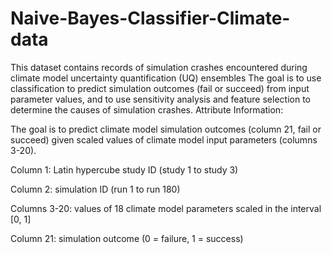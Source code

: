 # Naive-Bayes-Classifier-Climate-data
This dataset contains records of simulation crashes encountered during climate model uncertainty quantification (UQ) ensembles
The goal is to use classification to predict simulation outcomes (fail or succeed) from input parameter values, and to use sensitivity analysis and feature selection to determine the causes of simulation crashes. 
Attribute Information:

The goal is to predict climate model simulation outcomes (column 21, fail or succeed) given scaled values of climate model input parameters (columns 3-20). 

Column 1: Latin hypercube study ID (study 1 to study 3) 

Column 2: simulation ID (run 1 to run 180) 

Columns 3-20: values of 18 climate model parameters scaled in the interval [0, 1] 

Column 21: simulation outcome (0 = failure, 1 = success)
